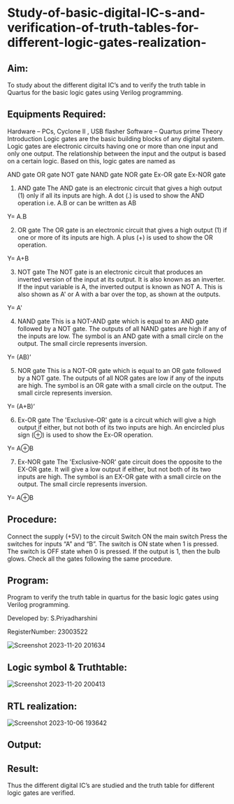 # Study-of-basic-digital-IC-s-and-verification-of-truth-tables-for-different-logic-gates-realization-

## Aim:
 
To study about the different digital IC’s and to verify the truth table in Quartus for the basic logic gates using Verilog programming.

## Equipments Required:

Hardware – PCs, Cyclone II , USB flasher
Software – Quartus prime
Theory
Introduction
Logic gates are the basic building blocks of any digital system. Logic gates are electronic circuits having one or more than one input and only one output. The relationship between the input and the output is based on a certain logic. Based on this, logic gates are named as

AND gate
OR gate
NOT gate
NAND gate
NOR gate
Ex-OR gate
Ex-NOR gate
1) AND gate
The AND gate is an electronic circuit that gives a high output (1) only if all its inputs are high. A dot (.) is used to show the AND operation i.e. A.B or can be written as AB

Y= A.B

2) OR gate
The OR gate is an electronic circuit that gives a high output (1) if one or more of its inputs are high. A plus (+) is used to show the OR operation.

Y= A+B

3) NOT gate
The NOT gate is an electronic circuit that produces an inverted version of the input at its output. It is also known as an inverter. If the input variable is A, the inverted output is known as NOT A. This is also shown as A' or A with a bar over the top, as shown at the outputs.

Y= A'

4) NAND gate
This is a NOT-AND gate which is equal to an AND gate followed by a NOT gate. The outputs of all NAND gates are high if any of the inputs are low. The symbol is an AND gate with a small circle on the output. The small circle represents inversion.

Y= (AB)’

5) NOR gate
This is a NOT-OR gate which is equal to an OR gate followed by a NOT gate. The outputs of all NOR gates are low if any of the inputs are high. The symbol is an OR gate with a small circle on the output. The small circle represents inversion.

Y= (A+B)’

6) Ex-OR gate
The 'Exclusive-OR' gate is a circuit which will give a high output if either, but not both of its two inputs are high. An encircled plus sign (⊕) is used to show the Ex-OR operation.

Y= A⊕B

7) Ex-NOR gate
The 'Exclusive-NOR' gate circuit does the opposite to the EX-OR gate. It will give a low output if either, but not both of its two inputs are high. The symbol is an EX-OR gate with a small circle on the output. The small circle represents inversion.

Y= A⊕B

## Procedure:
Connect the supply (+5V) to the circuit
Switch ON the main switch
Press the switches for inputs “A” and “B”. The switch is ON state when 1 is pressed. The switch is OFF state when 0 is pressed.
If the output is 1, then the bulb glows.
Check all the gates following the same procedure.

## Program:
Program to verify the truth table in quartus for the basic logic gates using Verilog programming.

Developed by: S.Priyadharshini

RegisterNumber: 23003522

![Screenshot 2023-11-20 201634](https://github.com/priyadharshini225/Study-of-basic-digital-IC-s-and-verification-of-truth-tables-for-different-logic-gates-realization-/assets/138849213/ca091b06-6d77-4156-8bf0-c727baf56d27)

## Logic symbol & Truthtable:
![Screenshot 2023-11-20 200413](https://github.com/priyadharshini225/Study-of-basic-digital-IC-s-and-verification-of-truth-tables-for-different-logic-gates-realization-/assets/138849213/da40e1fb-911b-4d52-96cc-29dc7d516ccc)

## RTL realization:
![Screenshot 2023-10-06 193642](https://github.com/priyadharshini225/Study-of-basic-digital-IC-s-and-verification-of-truth-tables-for-different-logic-gates-realization-/assets/138849213/cd9dbf04-4d51-4344-a531-69e1a952a0b4)


## Output:

## Result:
Thus the different digital IC’s are studied and the truth table for different logic gates are verified.

